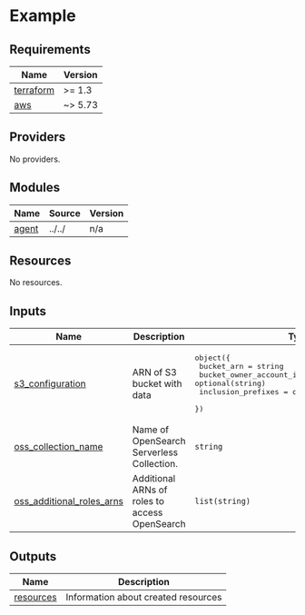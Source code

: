 # Example

<!-- BEGINNING OF PRE-COMMIT-TERRAFORM DOCS HOOK -->
## Requirements

| Name | Version |
|------|---------|
| <a name="requirement_terraform"></a> [terraform](#requirement\_terraform) | >= 1.3 |
| <a name="requirement_aws"></a> [aws](#requirement\_aws) | ~> 5.73 |

## Providers

No providers.

## Modules

| Name | Source | Version |
|------|--------|---------|
| <a name="module_agent"></a> [agent](#module\_agent) | ../../ | n/a |

## Resources

No resources.

## Inputs

| Name | Description | Type | Default | Required |
|------|-------------|------|---------|:--------:|
| <a name="input_s3_configuration"></a> [s3\_configuration](#input\_s3\_configuration) | ARN of S3 bucket with data | <pre>object({<br>    bucket_arn              = string<br>    bucket_owner_account_id = optional(string)<br>    inclusion_prefixes      = optional(set(string), [])<br>  })</pre> | n/a | yes |
| <a name="input_oss_collection_name"></a> [oss\_collection\_name](#input\_oss\_collection\_name) | Name of OpenSearch Serverless Collection. | `string` | n/a | yes |
| <a name="input_oss_additional_roles_arns"></a> [oss\_additional\_roles\_arns](#input\_oss\_additional\_roles\_arns) | Additional ARNs of roles to access OpenSearch | `list(string)` | `[]` | no |

## Outputs

| Name | Description |
|------|-------------|
| <a name="output_resources"></a> [resources](#output\_resources) | Information about created resources |

<!-- END OF PRE-COMMIT-TERRAFORM DOCS HOOK -->
